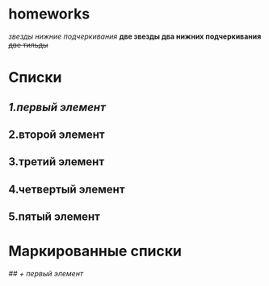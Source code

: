 # homeworks
*звезды нижние подчеркивания* **две звезды два нижних подчеркивания** ~~две тильды~~
# Списки
## *1.первый элемент*
## 2.второй элемент
## 3.третий элемент
## 4.четвертый элемент
## 5.пятый элемент
# Маркированные списки
*## + первый элемент*

